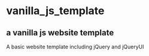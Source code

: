 # vanilla_js_template
## a vanilla js website template

A basic website template including jQuery and jQueryUI
